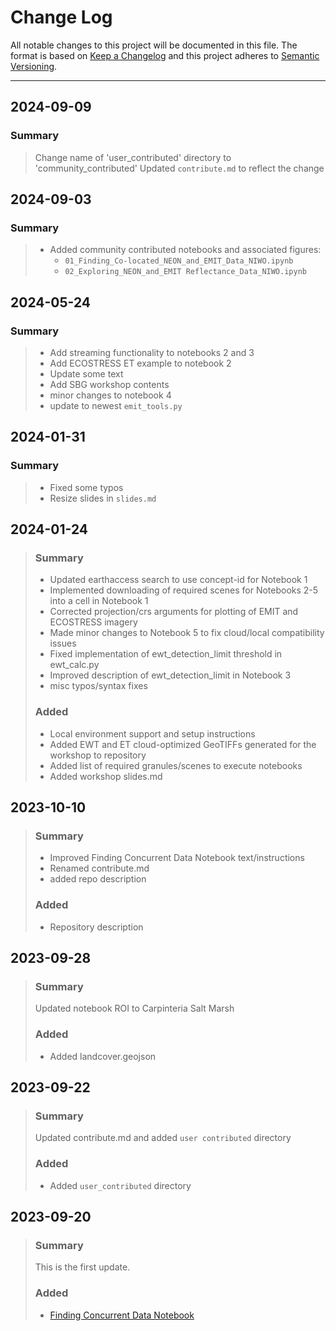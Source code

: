 # Change Log

All notable changes to this project will be documented in this file.
The format is based on [Keep a Changelog](http://keepachangelog.com/)
and this project adheres to [Semantic Versioning](http://semver.org/).
_________________________________________________________________________

## 2024-09-09

### Summary
>
> Change name of 'user_contributed' directory to 'community_contributed'
> Updated `contribute.md` to reflect the change
>

## 2024-09-03

### Summary
>
> - Added community contributed notebooks and associated figures:
>   -  `01_Finding_Co-located_NEON_and_EMIT_Data_NIWO.ipynb`
>   -  `02_Exploring_NEON_and_EMIT Reflectance_Data_NIWO.ipynb`
> 

## 2024-05-24

### Summary
>
> - Add streaming functionality to notebooks 2 and 3
> - Add ECOSTRESS ET example to notebook 2
> - Update some text
> - Add SBG workshop contents
> - minor changes to notebook 4
> - update to newest `emit_tools.py`
>

## 2024-01-31

### Summary
>
> - Fixed some typos
> - Resize slides in `slides.md`
>

## 2024-01-24

> ### Summary
>
> - Updated earthaccess search to use concept-id for Notebook 1
> - Implemented downloading of required scenes for Notebooks 2-5 into a cell in Notebook 1
> - Corrected projection/crs arguments for plotting of EMIT and ECOSTRESS imagery
> - Made minor changes to Notebook 5 to fix cloud/local compatibility issues
> - Fixed implementation of ewt_detection_limit threshold in ewt_calc.py
> - Improved description of ewt_detection_limit in Notebook 3
> - misc typos/syntax fixes
>
>
> ### Added
>
> - Local environment support and setup instructions  
> - Added EWT and ET cloud-optimized GeoTIFFs generated for the workshop to repository
> - Added list of required granules/scenes to execute notebooks
> - Added workshop slides.md
>

## 2023-10-10

> ### Summary
>
> - Improved Finding Concurrent Data Notebook text/instructions
> - Renamed contribute.md
> - added repo description
>
> ### Added
>
> - Repository description
>

## 2023-09-28

> ### Summary
>
> Updated notebook ROI to Carpinteria Salt Marsh
>
> ### Added
>
> - Added landcover.geojson
>

## 2023-09-22

> ### Summary
>
> Updated contribute.md and added `user contributed` directory
>
> ### Added
>
> - Added `user_contributed` directory

## 2023-09-20

> ### Summary
>
>This is the first update.
>
> ### Added
>
> - [Finding Concurrent Data Notebook](python/01_Finding_Concurrent_Data.ipynb)
